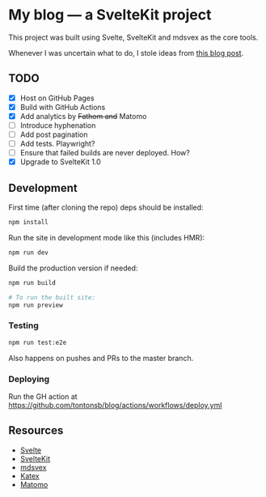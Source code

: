 # My blog — a SvelteKit project

This project was built using Svelte, SvelteKit and mdsvex as the core tools.

Whenever I was uncertain what to do, I stole ideas from 
[this blog post](https://joshcollinsworth.com/blog/build-static-sveltekit-markdown-blog).

## TODO

- [x] Host on GitHub Pages
- [x] Build with GitHub Actions
- [x] Add analytics by ~~Fathom and~~ Matomo
- [ ] Introduce hyphenation
- [ ] Add post pagination
- [ ] Add tests. Playwright?
- [ ] Ensure that failed builds are never deployed. How?
- [x] Upgrade to SvelteKit 1.0

## Development

First time (after cloning the repo) deps should be installed:

```sh
npm install
```

Run the site in development mode like this (includes HMR):

```sh
npm run dev
```

Build the production version if needed:

```sh
npm run build

# To run the built site:
npm run preview
```

### Testing

```sh
npm run test:e2e
```

Also happens on pushes and PRs to the master branch.

### Deploying

Run the GH action at https://github.com/tontonsb/blog/actions/workflows/deploy.yml

## Resources

- [Svelte](https://svelte.dev/)
- [SvelteKit](https://kit.svelte.dev/)
- [mdsvex](https://mdsvex.com/)
- [Katex](https://katex.org/)
- [Matomo](https://matomo.org/)
